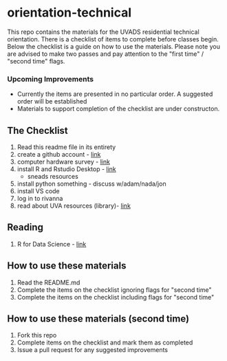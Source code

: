 # orientation-technical
This repo contains the materials for the UVADS residential technical orientation. There is a checklist of items to complete before classes begin. Below the checklist is a guide on how to use the materials. Please note you are advised to make two passes and pay attention to the "first time" / "second time" flags.

### Upcoming Improvements
* Currently the items are presented in no particular order. A suggested order will be established
* Materials to support completion of the checklist are under constructon.

## The Checklist
1. Read this readme file in its entirety
2. create a github account - [link](https://github.com/join)
3. computer hardware survey - [link](https://forms.gle/5YAgx272e2nzYMZ36)
4. install R and Rstudio Desktop - [link](https://rstudio.com/products/rstudio/download/#download)
    * sneads resources
5. install python something - discuss w/adam/nada/jon
6. install VS code
7. log in to rivanna
8. read about UVA resources (library)- [link](https://guides.lib.virginia.edu/datascience)

## Reading
1. R for Data Science - [link](https://learning.oreilly.com/library/view/r-for-data/9781491910382/?ar)

## How to use these materials
1. Read the README.md
2. Complete the items on the checklist ignoring flags for "second time"
3. Complete the items on the checklist including flags for "second time"

## How to use these materials (second time)
1. Fork this repo
2. Complete items on the checklist and mark them as completed
3. Issue a pull request for any suggested improvements
